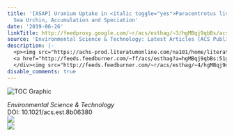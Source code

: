 ```yaml
---
title: '[ASAP] Uranium Uptake in <italic toggle="yes">Paracentrotus lividus</italic>
  Sea Urchin, Accumulation and Speciation'
date: '2019-06-26'
linkTitle: http://feedproxy.google.com/~r/acs/esthag/~3/hgMBqj9qbBs/acs.est.8b06380
source: 'Environmental Science & Technology: Latest Articles (ACS Publications)'
description: |-
  <p><img src="https://achs-prod.literatumonline.com/na101/home/literatum/publisher/achs/journals/content/esthag/0/esthag.ahead-of-print/acs.est.8b06380/20190626/images/medium/es-2018-06380c_0008.gif" alt="TOC Graphic"/></p><div><cite>Environmental Science & Technology</cite></div><div>DOI: 10.1021/acs.est.8b06380</div><div class="feedflare">
  <a href="http://feeds.feedburner.com/~ff/acs/esthag?a=hgMBqj9qbBs:51gZq9yjydU:yIl2AUoC8zA"><img src="http://feeds.feedburner.com/~ff/acs/esthag?d=yIl2AUoC8zA" border="0"></img></a>
  </div><img src="http://feeds.feedburner.com/~r/acs/esthag/~4/hgMBqj9qbBs" ...
disable_comments: true
---
```

<p><img src="https://achs-prod.literatumonline.com/na101/home/literatum/publisher/achs/journals/content/esthag/0/esthag.ahead-of-print/acs.est.8b06380/20190626/images/medium/es-2018-06380c_0008.gif" alt="TOC Graphic"/></p><div><cite>Environmental Science & Technology</cite></div><div>DOI: 10.1021/acs.est.8b06380</div><div class="feedflare">
<a href="http://feeds.feedburner.com/~ff/acs/esthag?a=hgMBqj9qbBs:51gZq9yjydU:yIl2AUoC8zA"><img src="http://feeds.feedburner.com/~ff/acs/esthag?d=yIl2AUoC8zA" border="0"></img></a>
</div><img src="http://feeds.feedburner.com/~r/acs/esthag/~4/hgMBqj9qbBs" ...